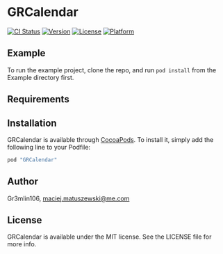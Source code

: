 # GRCalendar

[![CI Status](http://img.shields.io/travis/Gr3mlin106/GRCalendar.svg?style=flat)](https://travis-ci.org/Gr3mlin106/GRCalendar)
[![Version](https://img.shields.io/cocoapods/v/GRCalendar.svg?style=flat)](http://cocoapods.org/pods/GRCalendar)
[![License](https://img.shields.io/cocoapods/l/GRCalendar.svg?style=flat)](http://cocoapods.org/pods/GRCalendar)
[![Platform](https://img.shields.io/cocoapods/p/GRCalendar.svg?style=flat)](http://cocoapods.org/pods/GRCalendar)

## Example

To run the example project, clone the repo, and run `pod install` from the Example directory first.

## Requirements

## Installation

GRCalendar is available through [CocoaPods](http://cocoapods.org). To install
it, simply add the following line to your Podfile:

```ruby
pod "GRCalendar"
```

## Author

Gr3mlin106, maciej.matuszewski@me.com

## License

GRCalendar is available under the MIT license. See the LICENSE file for more info.
